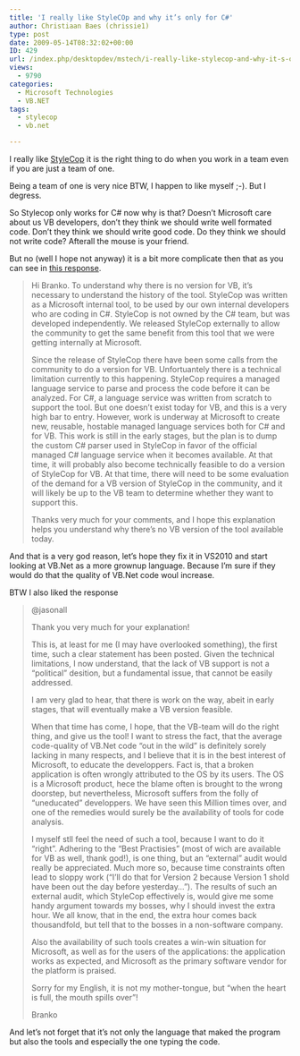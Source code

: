 ```yaml
---
title: 'I really like StyleCOp and why it’s only for C#'
author: Christiaan Baes (chrissie1)
type: post
date: 2009-05-14T08:32:02+00:00
ID: 429
url: /index.php/desktopdev/mstech/i-really-like-stylecop-and-why-it-s-only/
views:
  - 9790
categories:
  - Microsoft Technologies
  - VB.NET
tags:
  - stylecop
  - vb.net

---
```

I really like [StyleCop][1] it is the right thing to do when you work in a team even if you are just a team of one. 

Being a team of one is very nice BTW, I happen to like myself ;-). But I degress.

So Stylecop only works for C# now why is that? Doesn&#8217;t Microsoft care about us VB developers, don&#8217;t they think we should write well formated code. Don&#8217;t they think we should write good code. Do they think we should not write code? Afterall the mouse is your friend.

But no (well I hope not anyway) it is a bit more complicate then that as you can see in [this response][2].

> Hi Branko. To understand why there is no version for VB, it&#8217;s necessary to understand the history of the tool. StyleCop was written as a Microsoft internal tool, to be used by our own internal developers who are coding in C#. StyleCop is not owned by the C# team, but was developed independently. We released StyleCop externally to allow the community to get the same benefit from this tool that we were getting internally at Microsoft.
> 
> Since the release of StyleCop there have been some calls from the community to do a version for VB. Unfortuantely there is a technical limitation currently to this happening. StyleCop requires a managed language service to parse and process the code before it can be analyzed. For C#, a language service was written from scratch to support the tool. But one doesn&#8217;t exist today for VB, and this is a very high bar to entry. However, work is underway at Microsoft to create new, reusable, hostable managed language services both for C# and for VB. This work is still in the early stages, but the plan is to dump the custom C# parser used in StyleCop in favor of the official managed C# language service when it becomes available. At that time, it will probably also become technically feasible to do a version of StyleCop for VB. At that time, there will need to be some evaluation of the demand for a VB version of StyleCop in the community, and it will likely be up to the VB team to determine whether they want to support this.
> 
> Thanks very much for your comments, and I hope this explanation helps you understand why there&#8217;s no VB version of the tool available today.

And that is a very god reason, let&#8217;s hope they fix it in VS2010 and start looking at VB.Net as a more grownup language. Because I&#8217;m sure if they would do that the quality of VB.Net code woul increase.

BTW I also liked the response 

> @jasonall
> 
> Thank you very much for your explanation!
> 
> This is, at least for me (I may have overlooked something), the first time, such a clear statement has been posted. Given the technical limitations, I now understand, that the lack of VB support is not a &#8220;political&#8221; desition, but a fundamental issue, that cannot be easily addressed.
> 
> I am very glad to hear, that there is work on the way, abeit in early stages, that will eventually make a VB version feasible.
> 
> When that time has come, I hope, that the VB-team will do the right thing, and give us the tool! I want to stress the fact, that the average code-quality of VB.Net code &#8220;out in the wild&#8221; is definitely sorely lacking in many respects, and I believe that it is in the best interest of Microsoft, to educate the developpers. Fact is, that a broken application is often wrongly attributed to the OS by its users. The OS is a Microsoft product, hece the blame often is brought to the wrong doorstep, but nevertheless, Microsoft suffers from the folly of &#8220;uneducated&#8221; developpers. We have seen this Million times over, and one of the remedies would surely be the availability of tools for code analysis.
> 
> I myself stll feel the need of such a tool, because I want to do it &#8220;right&#8221;. Adhering to the &#8220;Best Practisies&#8221; (most of wich are available for VB as well, thank god!), is one thing, but an &#8220;external&#8221; audit would really be appreciated. Much more so, because time constraints often lead to sloppy work (&#8220;I&#8217;ll do that for Version 2 because Version 1 shold have been out the day before yesterday&#8230;&#8221;). The results of such an external audit, which StyleCop effectively is, would give me some handy argument towards my bosses, why I should invest the extra hour. We all know, that in the end, the extra hour comes back thousandfold, but tell that to the bosses in a non-software company.
> 
> Also the availability of such tools creates a win-win situation for Microsoft, as well as for the users of the applications: the application works as expected, and Microsoft as the primary software vendor for the platform is praised.
> 
> Sorry for my English, it is not my mother-tongue, but &#8220;when the heart is full, the mouth spills over&#8221;!
> 
> Branko

And let&#8217;s not forget that it&#8217;s not only the language that maked the program but also the tools and especially the one typing the code.

 [1]: http://code.msdn.microsoft.com/sourceanalysis
 [2]: http://code.msdn.microsoft.com/sourceanalysis/Thread/View.aspx?ThreadId=383